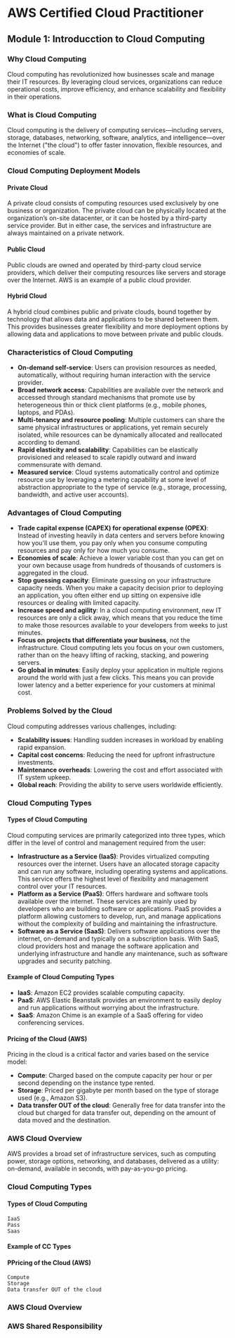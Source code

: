 # AWS Certified Cloud Practitioner

## Module 1: Introducction to Cloud Computing

### Why Cloud Computing

Cloud computing has revolutionized how businesses scale and manage their IT resources. By leveraging cloud services, organizations can reduce operational costs, improve efficiency, and enhance scalability and flexibility in their operations.

### What is Cloud Computing

Cloud computing is the delivery of computing services—including servers, storage, databases, networking, software, analytics, and intelligence—over the Internet ("the cloud") to offer faster innovation, flexible resources, and economies of scale.

### Cloud Computing Deployment Models

#### Private Cloud
A private cloud consists of computing resources used exclusively by one business or organization. The private cloud can be physically located at the organization’s on-site datacenter, or it can be hosted by a third-party service provider. But in either case, the services and infrastructure are always maintained on a private network.

#### Public Cloud
Public clouds are owned and operated by third-party cloud service providers, which deliver their computing resources like servers and storage over the Internet. AWS is an example of a public cloud provider.

#### Hybrid Cloud
A hybrid cloud combines public and private clouds, bound together by technology that allows data and applications to be shared between them. This provides businesses greater flexibility and more deployment options by allowing data and applications to move between private and public clouds.

### Characteristics of Cloud Computing

- **On-demand self-service**: Users can provision resources as needed, automatically, without requiring human interaction with the service provider.
- **Broad network access**: Capabilities are available over the network and accessed through standard mechanisms that promote use by heterogeneous thin or thick client platforms (e.g., mobile phones, laptops, and PDAs).
- **Multi-tenancy and resource pooling**: Multiple customers can share the same physical infrastructures or applications, yet remain securely isolated, while resources can be dynamically allocated and reallocated according to demand.
- **Rapid elasticity and scalability**: Capabilities can be elastically provisioned and released to scale rapidly outward and inward commensurate with demand.
- **Measured service**: Cloud systems automatically control and optimize resource use by leveraging a metering capability at some level of abstraction appropriate to the type of service (e.g., storage, processing, bandwidth, and active user accounts).

### Advantages of Cloud Computing

- **Trade capital expense (CAPEX) for operational expense (OPEX)**: Instead of investing heavily in data centers and servers before knowing how you'll use them, you pay only when you consume computing resources and pay only for how much you consume.
- **Economies of scale**: Achieve a lower variable cost than you can get on your own because usage from hundreds of thousands of customers is aggregated in the cloud.
- **Stop guessing capacity**: Eliminate guessing on your infrastructure capacity needs. When you make a capacity decision prior to deploying an application, you often either end up sitting on expensive idle resources or dealing with limited capacity.
- **Increase speed and agility**: In a cloud computing environment, new IT resources are only a click away, which means that you reduce the time to make those resources available to your developers from weeks to just minutes.
- **Focus on projects that differentiate your business**, not the infrastructure. Cloud computing lets you focus on your own customers, rather than on the heavy lifting of racking, stacking, and powering servers.
- **Go global in minutes**: Easily deploy your application in multiple regions around the world with just a few clicks. This means you can provide lower latency and a better experience for your customers at minimal cost.

### Problems Solved by the Cloud

Cloud computing addresses various challenges, including:

- **Scalability issues**: Handling sudden increases in workload by enabling rapid expansion.
- **Capital cost concerns**: Reducing the need for upfront infrastructure investments.
- **Maintenance overheads**: Lowering the cost and effort associated with IT system upkeep.
- **Global reach**: Providing the ability to serve users worldwide efficiently.

### Cloud Computing Types

#### Types of Cloud Computing

Cloud computing services are primarily categorized into three types, which differ in the level of control and management required from the user:

- **Infrastructure as a Service (IaaS)**: Provides virtualized computing resources over the internet. Users have an allocated storage capacity and can run any software, including operating systems and applications. This service offers the highest level of flexibility and management control over your IT resources.
- **Platform as a Service (PaaS)**: Offers hardware and software tools available over the internet. These services are mainly used by developers who are building software or applications. PaaS provides a platform allowing customers to develop, run, and manage applications without the complexity of building and maintaining the infrastructure.
- **Software as a Service (SaaS)**: Delivers software applications over the internet, on-demand and typically on a subscription basis. With SaaS, cloud providers host and manage the software application and underlying infrastructure and handle any maintenance, such as software upgrades and security patching.

#### Example of Cloud Computing Types

- **IaaS**: Amazon EC2 provides scalable computing capacity.
- **PaaS**: AWS Elastic Beanstalk provides an environment to easily deploy and run applications without worrying about the infrastructure.
- **SaaS**: Amazon Chime is an example of a SaaS offering for video conferencing services.

#### Pricing of the Cloud (AWS)

Pricing in the cloud is a critical factor and varies based on the service model:

- **Compute**: Charged based on the compute capacity per hour or per second depending on the instance type rented.
- **Storage**: Priced per gigabyte per month based on the type of storage used (e.g., Amazon S3).
- **Data transfer OUT of the cloud**: Generally free for data transfer into the cloud but charged for data transfer out, depending on the amount of data moved and the destination.

### AWS Cloud Overview

AWS provides a broad set of infrastructure services, such as computing power, storage options, networking, and databases, delivered as a utility: on-demand, available in seconds, with pay-as-you-go pricing.

















### Cloud Computing Types
#### Types of Cloud Computing
    IaaS
    Pass
    Saas
#### Example of CC Types
#### PPricing of the Cloud (AWS)
    Compute
    Storage
    Data transfer OUT of the cloud
### AWS Cloud Overview
### AWS Shared Responsibility
